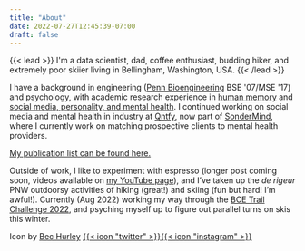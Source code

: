 ```yaml
---
title: "About"
date: 2022-07-27T12:45:39-07:00
draft: false
---
```


{{< lead >}}
I'm a data scientist, dad, coffee enthusiast, budding hiker, and extremely poor skiier living in Bellingham, Washington, USA.
{{< /lead >}}

I have a background in engineering ([Penn Bioengineering](https://be.seas.upenn.edu) BSE '07/MSE '17) and psychology, with academic research experience in [human memory](https://memory.psych.upenn.edu/Main_Page) and [social media, personality, and mental health](http://wwbp.org). I continued working on social media and mental health in industry at [Qntfy](https://qntfy.com), now part of [SonderMind](https://sondermind.com/), where I currently work on matching prospective clients to mental health providers.

[My publication list can be found here.](https://scholar.google.com/citations?user=7BpsrqEAAAAJ&hl=en&oi=ao)

Outside of work, I like to experiment with espresso (longer post coming soon, videos available on [my YouTube page](https://www.youtube.com/c/PatrickCrutchley)), and I’ve taken up the _de rigeur_ PNW outdoorsy activities of hiking (great!) and skiing (fun but hard! I’m awful!). Currently (Aug 2022) working my way through the [BCE Trail Challenge 2022](../posts/bce-trails-2022/), and psyching myself up to figure out parallel turns on skis this winter.

Icon by [Bec Hurley](https://www.bechurley.com) [{{< icon "twitter" >}}](http://twitter.com/becpng)[{{< icon "instagram" >}}](http://instagram.com/bec.png)